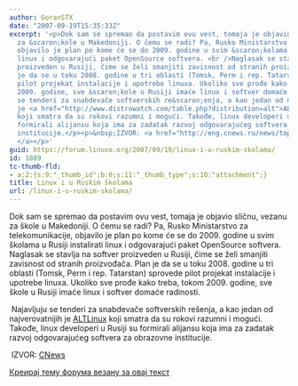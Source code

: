 ```yaml
---
author: GoranSTX
date: "2007-09-19T15:35:33Z"
excerpt: '<p>Dok sam se spremao da postavim ovu vest, tomaja je objavio sličnu, vezanu
  za &scaron;kole u Makedoniji. O čemu se radi? Pa, Rusko Ministarstvo za telekomunikacije,
  objavilo je plan po kome će se do 2009. godine u svim &scaron;kolama u Rusiji instalirati
  linux i odgovarajući paket OpenSource softvera. <br />Naglasak se stavlja na softver
  proizveden u Rusiji, čime se želi smanjiti zavisnost od stranih proizvođača. Plan
  je da se u toku 2008. godine u tri oblasti (Tomsk, Perm i rep. Tatarstan) sprovede
  pilot projekat instalacije i upotrebe linuxa. Ukoliko sve prođe kako treba, tokom
  2009. godine, sve &scaron;kole u Rusiji imaće linux i softver domaće radinosti.</p><p>&nbsp;Najavljuju
  se tenderi za snabdevače softverskih re&scaron;enja, a kao jedan od najverovatnijih
  je <a href="http://www.distrowatch.com/table.php?distribution=alt">ALTLinux</a>
  koji smatra da su rokovi razumni i mogući. Takođe, linux developeri u Rusiji su
  formirali alijansu koja ima za zadatak razvoj odgovarajućeg softvera za obrazovne
  institucije.</p><p>&nbsp;IZVOR: <a href="http://eng.cnews.ru/news/top/indexEn.shtml?2007/09/14/266177">CNews
  </a></p>'
guid: https://forum.linuxo.org/2007/09/19/linux-i-u-ruskim-skolama/
id: 1889
tc-thumb-fld:
- a:2:{s:9:"_thumb_id";b:0;s:11:"_thumb_type";s:10:"attachment";}
title: Linux i u Ruskim školama
url: /linux-i-u-ruskim-skolama/
---
```

Dok sam se spremao da postavim ovu vest, tomaja je objavio sličnu, vezanu za &scaron;kole u Makedoniji. O čemu se radi? Pa, Rusko Ministarstvo za telekomunikacije, objavilo je plan po kome će se do 2009. godine u svim &scaron;kolama u Rusiji instalirati linux i odgovarajući paket OpenSource softvera.  
Naglasak se stavlja na softver proizveden u Rusiji, čime se želi smanjiti zavisnost od stranih proizvođača. Plan je da se u toku 2008. godine u tri oblasti (Tomsk, Perm i rep. Tatarstan) sprovede pilot projekat instalacije i upotrebe linuxa. Ukoliko sve prođe kako treba, tokom 2009. godine, sve &scaron;kole u Rusiji imaće linux i softver domaće radinosti.

&nbsp;Najavljuju se tenderi za snabdevače softverskih re&scaron;enja, a kao jedan od najverovatnijih je [ALTLinux](http://www.distrowatch.com/table.php?distribution=alt) koji smatra da su rokovi razumni i mogući. Takođe, linux developeri u Rusiji su formirali alijansu koja ima za zadatak razvoj odgovarajućeg softvera za obrazovne institucije.

&nbsp;IZVOR: [CNews](http://eng.cnews.ru/news/top/indexEn.shtml?2007/09/14/266177) 

<!--break-->

[Креирај тему форума везану за овај текст](https://linuxo.org/nova-tema-na-forumu/?se_pid=1889)